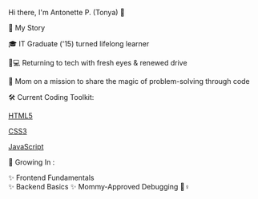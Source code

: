 Hi there, I'm Antonette P. (Tonya) 👋

🧩 My Story

🎓 IT Graduate ('15) turned lifelong learner

👩💻 Returning to tech with fresh eyes & renewed drive

👶 Mom on a mission to share the magic of problem-solving through code


🛠️ Current Coding Toolkit:

[HTML5](https://img.shields.io/badge/-HTML5-E34F26?style=flat&logo=html5&logoColor=white)

[CSS3](https://img.shields.io/badge/-CSS3-1572B6?style=flat&logo=css3)

[JavaScript](https://img.shields.io/badge/-JavaScript-F7DF1E?style=flat&logo=javascript&logoColor=black)


🌱 Growing In :

✨ Frontend Fundamentals  
✨ Backend Basics
✨ Mommy-Approved Debugging 🦸♀️
